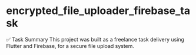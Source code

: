# encrypted_file_uploader_firebase_task
 ✅ Task Summary This project was built as a freelance task delivery using Flutter and Firebase, for a secure file upload system.
